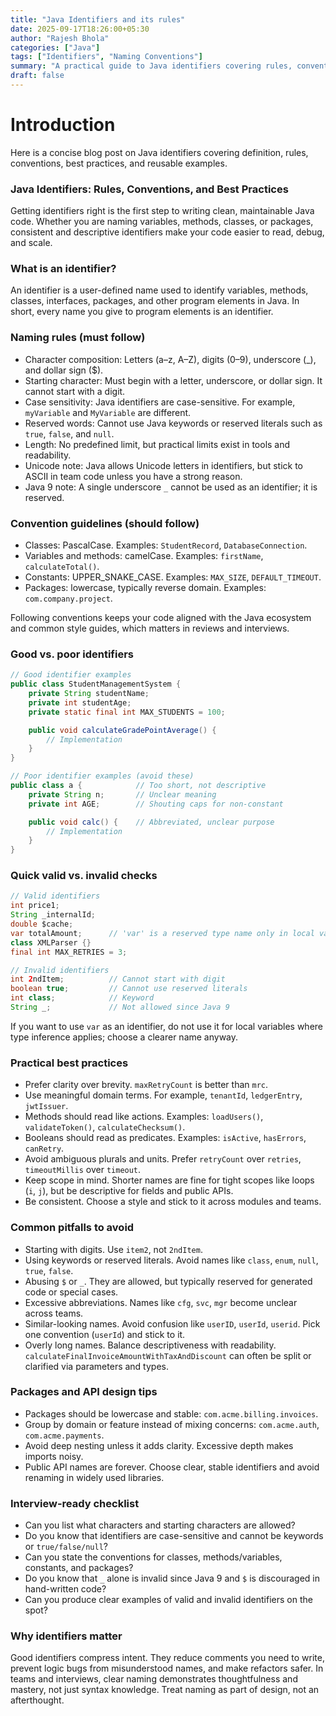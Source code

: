 ```yaml
---
title: "Java Identifiers and its rules"
date: 2025-09-17T18:26:00+05:30
author: "Rajesh Bhola"
categories: ["Java"]
tags: ["Identifiers", "Naming Conventions"]
summary: "A practical guide to Java identifiers covering rules, conventions, valid vs invalid examples, and best practices."
draft: false
---
```


# Introduction

Here is a concise blog post on Java identifiers covering definition, rules, conventions, best practices, and reusable examples.

### Java Identifiers: Rules, Conventions, and Best Practices

Getting identifiers right is the first step to writing clean, maintainable Java code. Whether you are naming variables, methods, classes, or packages, consistent and descriptive identifiers make your code easier to read, debug, and scale.

### What is an identifier?

An identifier is a user-defined name used to identify variables, methods, classes, interfaces, packages, and other program elements in Java. In short, every name you give to program elements is an identifier.

### Naming rules (must follow)

- Character composition: Letters (a–z, A–Z), digits (0–9), underscore (_), and dollar sign ($).
- Starting character: Must begin with a letter, underscore, or dollar sign. It cannot start with a digit.
- Case sensitivity: Java identifiers are case-sensitive. For example, `myVariable` and `MyVariable` are different.
- Reserved words: Cannot use Java keywords or reserved literals such as `true`, `false`, and `null`.
- Length: No predefined limit, but practical limits exist in tools and readability.
- Unicode note: Java allows Unicode letters in identifiers, but stick to ASCII in team code unless you have a strong reason.
- Java 9 note: A single underscore `_` cannot be used as an identifier; it is reserved.

### Convention guidelines (should follow)

- Classes: PascalCase. Examples: `StudentRecord`, `DatabaseConnection`.
- Variables and methods: camelCase. Examples: `firstName`, `calculateTotal()`.
- Constants: UPPER_SNAKE_CASE. Examples: `MAX_SIZE`, `DEFAULT_TIMEOUT`.
- Packages: lowercase, typically reverse domain. Examples: `com.company.project`.

Following conventions keeps your code aligned with the Java ecosystem and common style guides, which matters in reviews and interviews.

### Good vs. poor identifiers

```java
// Good identifier examples
public class StudentManagementSystem {
    private String studentName;
    private int studentAge;
    private static final int MAX_STUDENTS = 100;

    public void calculateGradePointAverage() {
        // Implementation
    }
}

// Poor identifier examples (avoid these)
public class a {            // Too short, not descriptive
    private String n;       // Unclear meaning
    private int AGE;        // Shouting caps for non-constant

    public void calc() {    // Abbreviated, unclear purpose
        // Implementation
    }
}
```

### Quick valid vs. invalid checks

```java
// Valid identifiers
int price1;
String _internalId;
double $cache;
var totalAmount;      // 'var' is a reserved type name only in local variable context; valid as an identifier elsewhere
class XMLParser {}
final int MAX_RETRIES = 3;

// Invalid identifiers
int 2ndItem;          // Cannot start with digit
boolean true;         // Cannot use reserved literals
int class;            // Keyword
String _;             // Not allowed since Java 9
```

If you want to use `var` as an identifier, do not use it for local variables where type inference applies; choose a clearer name anyway.

### Practical best practices

- Prefer clarity over brevity. `maxRetryCount` is better than `mrc`.
- Use meaningful domain terms. For example, `tenantId`, `ledgerEntry`, `jwtIssuer`.
- Methods should read like actions. Examples: `loadUsers()`, `validateToken()`, `calculateChecksum()`.
- Booleans should read as predicates. Examples: `isActive`, `hasErrors`, `canRetry`.
- Avoid ambiguous plurals and units. Prefer `retryCount` over `retries`, `timeoutMillis` over `timeout`.
- Keep scope in mind. Shorter names are fine for tight scopes like loops (`i`, `j`), but be descriptive for fields and public APIs.
- Be consistent. Choose a style and stick to it across modules and teams.

### Common pitfalls to avoid

- Starting with digits. Use `item2`, not `2ndItem`.
- Using keywords or reserved literals. Avoid names like `class`, `enum`, `null`, `true`, `false`.
- Abusing `$` or `_`. They are allowed, but typically reserved for generated code or special cases.
- Excessive abbreviations. Names like `cfg`, `svc`, `mgr` become unclear across teams.
- Similar-looking names. Avoid confusion like `userID`, `userId`, `userid`. Pick one convention (`userId`) and stick to it.
- Overly long names. Balance descriptiveness with readability. `calculateFinalInvoiceAmountWithTaxAndDiscount` can often be split or clarified via parameters and types.

### Packages and API design tips

- Packages should be lowercase and stable: `com.acme.billing.invoices`.
- Group by domain or feature instead of mixing concerns: `com.acme.auth`, `com.acme.payments`.
- Avoid deep nesting unless it adds clarity. Excessive depth makes imports noisy.
- Public API names are forever. Choose clear, stable identifiers and avoid renaming in widely used libraries.

### Interview-ready checklist

- Can you list what characters and starting characters are allowed?
- Do you know that identifiers are case-sensitive and cannot be keywords or `true/false/null`?
- Can you state the conventions for classes, methods/variables, constants, and packages?
- Do you know that `_` alone is invalid since Java 9 and `$` is discouraged in hand-written code?
- Can you produce clear examples of valid and invalid identifiers on the spot?

### Why identifiers matter

Good identifiers compress intent. They reduce comments you need to write, prevent logic bugs from misunderstood names, and make refactors safer. In teams and interviews, clear naming demonstrates thoughtfulness and mastery, not just syntax knowledge. Treat naming as part of design, not an afterthought.